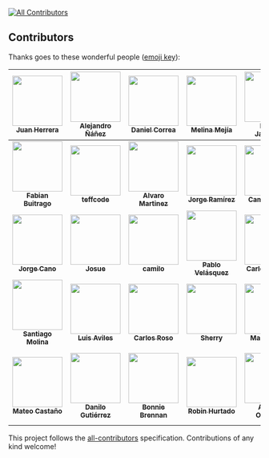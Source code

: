 
[![All Contributors](https://img.shields.io/badge/all_contributors-35-orange.svg?style=flat-square)](#contributors)
## Contributors

Thanks goes to these wonderful people ([emoji key](https://github.com/kentcdodds/all-contributors#emoji-key)):

<!-- ALL-CONTRIBUTORS-LIST:START - Do not remove or modify this section -->
<!-- prettier-ignore -->
| [<img src="https://avatars3.githubusercontent.com/u/3171900?v=3" width="100px;"/><br /><sub><b>Juan Herrera</b></sub>](http://juandavidherrera.com/en)<br /> | [<img src="https://avatars0.githubusercontent.com/u/464978?v=3" width="100px;"/><br /><sub><b>Alejandro Ñáñez</b></sub>](http://co.linkedin.com/in/alejandronanez/)<br /> | [<img src="https://avatars0.githubusercontent.com/u/8260962?v=3" width="100px;"/><br /><sub><b>Daniel Correa</b></sub>](https://github.com/danielcb29)<br /> | [<img src="https://avatars2.githubusercontent.com/u/19215389?v=3" width="100px;"/><br /><sub><b>Melina Mejía</b></sub>](https://github.com/MelinaMejia95)<br /> | [<img src="https://avatars3.githubusercontent.com/u/10712317?v=3" width="100px;"/><br /><sub><b>Felipe Jaramillo </b></sub>](https://github.com/p1p3)<br /> | [<img src="https://avatars1.githubusercontent.com/u/7959823?v=3" width="100px;"/><br /><sub><b>Diego Coy</b></sub>](https://diegocoy.com)<br /> | [<img src="https://avatars2.githubusercontent.com/u/26748227?s=400&v=4" width="100px;"/><br /><sub><b>Laura Ciro</b></sub>](https://github.com/ltciro)<br /> |
| :---: | :---: | :---: | :---: | :---: | :---: | :---: |
| [<img src="https://avatars1.githubusercontent.com/u/9866446?v=3" width="100px;"/><br /><sub><b>Fabian Buitrago</b></sub>](https://github.com/Fabian-Buitrago)<br /> | [<img src="https://avatars2.githubusercontent.com/u/25943655?v=3" width="100px;"/><br /><sub><b>teffcode</b></sub>](https://github.com/teffcode)<br /> | [<img src="https://avatars3.githubusercontent.com/u/9259335?v=3" width="100px;"/><br /><sub><b>Alvaro Martinez</b></sub>](https://github.com/alvaromartinez986)<br /> | [<img src="https://avatars0.githubusercontent.com/u/348883?v=3" width="100px;"/><br /><sub><b>Jorge Ramírez</b></sub>](http://shinkei.github.io/)<br /> | [<img src="https://avatars0.githubusercontent.com/u/19542631?v=3" width="100px;"/><br /><sub><b>Camilo Perez</b></sub>](https://github.com/juancapm09)<br /> | [<img src="https://avatars3.githubusercontent.com/u/20744476?v=4" width="100px;"/><br /><sub><b>Harlen Giraldo</b></sub>](https://github.com/H4isan)<br /> | [<img src="https://avatars2.githubusercontent.com/u/16061815?v=4" width="100px;"/><br /><sub><b>Camila Gomez</b></sub>](https://github.com/camigomez35)<br /> |
| [<img src="https://avatars3.githubusercontent.com/u/5982204?v=4" width="100px;"/><br /><sub><b>Jorge Cano</b></sub>](https://medium.com/@jorgeucano)<br /> | [<img src="https://avatars2.githubusercontent.com/u/39881?v=4" width="100px;"/><br /><sub><b>Josue</b></sub>](https://twitter.com/eusoj)<br /> | [<img src="https://avatars2.githubusercontent.com/u/6851052?v=4" width="100px;"/><br /><sub><b>camilo</b></sub>](https://github.com/camilo56)<br /> | [<img src="https://avatars1.githubusercontent.com/u/1382824?v=4" width="100px;"/><br /><sub><b>Pablo Velásquez</b></sub>](http://www.pablovem.com/)<br /> | [<img src="https://avatars3.githubusercontent.com/u/9832291?v=4" width="100px;"/><br /><sub><b>Carlos Angulo</b></sub>](https://github.com/CarlosAngulo)<br /> | [<img src="https://avatars0.githubusercontent.com/u/7102342?v=4" width="100px;"/><br /><sub><b>royalcas</b></sub>](https://github.com/royalcas)<br /> | [<img src="https://avatars0.githubusercontent.com/u/4933011?v=4" width="100px;"/><br /><sub><b>Israel Guzman</b></sub>](https://github.com/GuzmanPI)<br /> |
| [<img src="https://avatars2.githubusercontent.com/u/17752391?v=4" width="100px;"/><br /><sub><b>Santiago Molina</b></sub>](https://www.justbit.site)<br /> | [<img src="https://avatars0.githubusercontent.com/u/3485075?v=4" width="100px;"/><br /><sub><b>Luis Aviles</b></sub>](https://luixaviles.com)<br /> | [<img src="https://avatars2.githubusercontent.com/u/3689856?v=4" width="100px;"/><br /><sub><b>Carlos Roso</b></sub>](http://carlosroso.com)<br /> | [<img src="https://avatars2.githubusercontent.com/u/2563374?v=4" width="100px;"/><br /><sub><b>Sherry</b></sub>](https://github.com/sazimi)<br /> | [<img src="https://avatars2.githubusercontent.com/u/3924809?v=4" width="100px;"/><br /><sub><b>Marian Villa</b></sub>](http://www.marianvilla.co)<br /> | [<img src="https://avatars1.githubusercontent.com/u/1557524?v=4" width="100px;"/><br /><sub><b>Carlos Ortiz</b></sub>](http://theowlo.blogspot.com)<br /> | [<img src="https://avatars0.githubusercontent.com/u/165056?v=4" width="100px;"/><br /><sub><b>Stephen Fluin</b></sub>](https://github.com/StephenFluin)<br /> |
| [<img src="https://avatars0.githubusercontent.com/u/26145998?v=4" width="100px;"/><br /><sub><b>Mateo Castaño</b></sub>](https://github.com/matew17)<br /> | [<img src="https://avatars3.githubusercontent.com/u/22488812?v=4" width="100px;"/><br /><sub><b>Danilo Gutiérrez</b></sub>](https://github.com/CrisDan1905)<br /> | [<img src="https://avatars1.githubusercontent.com/u/1154098?v=4" width="100px;"/><br /><sub><b>Bonnie Brennan</b></sub>](https://twitter.com/bonnster75)<br /> | [<img src="https://avatars0.githubusercontent.com/u/19338528?v=4" width="100px;"/><br /><sub><b>Robin Hurtado</b></sub>](https://github.com/robinHurtado)<br /> | [<img src="https://avatars3.githubusercontent.com/u/18565471?v=4" width="100px;"/><br /><sub><b>Angela Ordoñez</b></sub>](http://angelitaooo.github.io)<br /> | [<img src="https://avatars2.githubusercontent.com/u/9698639?v=4" width="100px;"/><br /><sub><b>Carlos Esteban Lopez Jaramillo</b></sub>](https://github.com/luchillo17)<br /> | [<img src="https://avatars3.githubusercontent.com/u/7611944?v=4" width="100px;"/><br /><sub><b>Nicolas Molina Monroy</b></sub>](http://nicobytes.com)<br /> |
<!-- ALL-CONTRIBUTORS-LIST:END -->

This project follows the [all-contributors](https://github.com/kentcdodds/all-contributors) specification. Contributions of any kind welcome!